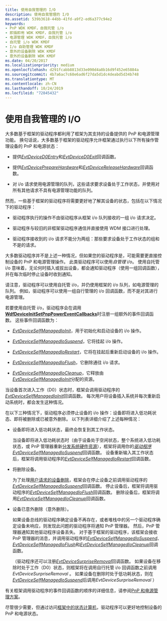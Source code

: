 ```yaml
---
title: 使用自我管理的 I/O
description: 使用自我管理的 I/O
ms.assetid: 539b3618-44bb-41fd-a9f2-ed6a377c94e2
keywords:
- PnP WDK KMDF，自我托管 i/o
- 即插即用 WDK KMDF，自我托管 i/o
- 电源管理 WDK KMDF，自我托管 i/o
- 自托管 i/o WDK KMDF
- I/o 自助管理 WDK KMDF
- 意外的设备删除 WDK KMDF
- 意外的设备删除 WDK KMDF
ms.date: 04/20/2017
ms.localizationpriority: medium
ms.openlocfilehash: d291fcabb8813d33e090d4a8b16d9f452e65884a
ms.sourcegitcommit: 4b7a6ac7c68e6ad6f27da5d1dc4deabd5d34b748
ms.translationtype: MT
ms.contentlocale: zh-CN
ms.lasthandoff: 10/24/2019
ms.locfileid: "72845432"
---
```

# <a name="using-self-managed-io"></a>使用自我管理的 I/O


大多数基于框架的驱动程序都利用了框架为其支持的设备提供的 PnP 和电源管理功能。 换句话说，大多数基于框架的驱动程序允许框架通过执行以下所有操作管理设备的 PnP 和电源状态：

-   提供[*EvtDeviceD0Entry*](https://docs.microsoft.com/windows-hardware/drivers/ddi/wdfdevice/nc-wdfdevice-evt_wdf_device_d0_entry)和[*EvtDeviceD0Exit*](https://docs.microsoft.com/windows-hardware/drivers/ddi/wdfdevice/nc-wdfdevice-evt_wdf_device_d0_exit)回调函数。

-   提供[*EvtDevicePrepareHardware*](https://docs.microsoft.com/windows-hardware/drivers/ddi/wdfdevice/nc-wdfdevice-evt_wdf_device_prepare_hardware)和[*EvtDeviceReleaseHardware*](https://docs.microsoft.com/windows-hardware/drivers/ddi/wdfdevice/nc-wdfdevice-evt_wdf_device_release_hardware)回调函数。

-   对 i/o 请求使用电源管理的队列，这些请求要求设备处于工作状态，并使用对所有其他请求不具有电源管理功能的队列。

然而，一些基于框架的驱动程序将需要更好地了解其设备的状态，包括在以下情况下的驱动程序：

-   驱动程序执行的操作不由驱动程序从框架 i/o 队列接收的一组 i/o 请求决定。

-   驱动程序与较旧的非框架驱动程序通信并直接使用 WDM 接口进行处理。

-   驱动程序接收到的 i/o 请求不能分为两组：那些要求设备处于工作状态的组和不是的请求。

大多数驱动程序并不是上述一种情况，但如果您的驱动程序是，可能需要更直接控制设备的 PnP 和电源管理操作。 此类驱动程序可以使用*自管理 i/o*。 使用自托管 i/o 意味着，无论何时插入或拔出设备，都会通知驱动程序（使用一组回调函数），并在每次临时停止设备时收到通知。

请注意，驱动程序可以使用自托管 i/o，并仍使用框架的 i/o 队列，如电源管理的队列。 例如，驱动程序可以使用一组自行管理的 i/o 回调函数，而不是对其进行电源管理。

若要使用自托管 i/o，驱动程序会在调用[**WdfDeviceInitSetPnpPowerEventCallbacks**](https://docs.microsoft.com/windows-hardware/drivers/ddi/wdfdevice/nf-wdfdevice-wdfdeviceinitsetpnppowereventcallbacks)时注册一组额外的事件回调函数。 这些事件回调函数为：

-   [*EvtDeviceSelfManagedIoInit*](https://docs.microsoft.com/windows-hardware/drivers/ddi/wdfdevice/nc-wdfdevice-evt_wdf_device_self_managed_io_init)，用于初始化和启动设备的 i/o 操作。

-   [*EvtDeviceSelfManagedIoSuspend*](https://docs.microsoft.com/windows-hardware/drivers/ddi/wdfdevice/nc-wdfdevice-evt_wdf_device_self_managed_io_suspend)，它将挂起 i/o 操作。

-   [*EvtDeviceSelfManagedIoRestart*](https://docs.microsoft.com/windows-hardware/drivers/ddi/wdfdevice/nc-wdfdevice-evt_wdf_device_self_managed_io_restart)，它将在挂起后重新启动设备的 i/o 操作。

-   [*EvtDeviceSelfManagedIoFlush*](https://docs.microsoft.com/windows-hardware/drivers/ddi/wdfdevice/nc-wdfdevice-evt_wdf_device_self_managed_io_flush)，它删除通往 i/o 请求。

-   [*EvtDeviceSelfManagedIoCleanup*](https://docs.microsoft.com/windows-hardware/drivers/ddi/wdfdevice/nc-wdfdevice-evt_wdf_device_self_managed_io_cleanup)，它释放由[*EvtDeviceSelfManagedIoInit*](https://docs.microsoft.com/windows-hardware/drivers/ddi/wdfdevice/nc-wdfdevice-evt_wdf_device_self_managed_io_init)分配的资源。

当设备首次进入工作（D0）状态时，框架会调用驱动程序的[*EvtDeviceSelfManagedIoInit*](https://docs.microsoft.com/windows-hardware/drivers/ddi/wdfdevice/nc-wdfdevice-evt_wdf_device_self_managed_io_init)回调函数。 每次用户将设备插入系统并每次重新启动系统时，都会发生这种情况。

在以下三种情况下，驱动程序必须停止设备的 i/o 操作：设备即将进入低功耗状态、即将被删除或已被意外删除。 以下列表详细介绍了上述每种情况：

-   设备即将进入低功耗状态，最终会恢复到其工作状态。

    当设备即将进入低功耗状态时（由于设备处于空闲状态，整个系统进入低功耗状态，或 PnP 管理器重新[分发系统硬件资源](handling-requests-to-stop-a-device.md#redistributing-resources)），框架将调用你的[*驱动程序EvtDeviceSelfManagedIoSuspend*](https://docs.microsoft.com/windows-hardware/drivers/ddi/wdfdevice/nc-wdfdevice-evt_wdf_device_self_managed_io_suspend)回调函数。 设备重新输入其工作状态后，框架将调用驱动程序的[*EvtDeviceSelfManagedIoRestart*](https://docs.microsoft.com/windows-hardware/drivers/ddi/wdfdevice/nc-wdfdevice-evt_wdf_device_self_managed_io_restart)回调函数。

-   将删除设备。

    为了处理[用户请求的设备删除](handling-requests-to-stop-a-device.md#a-user-removes-or-disables-a-device)，框架会在停止设备之前调用驱动程序的[*EvtDeviceSelfManagedIoSuspend*](https://docs.microsoft.com/windows-hardware/drivers/ddi/wdfdevice/nc-wdfdevice-evt_wdf_device_self_managed_io_suspend)回调函数。 停止设备后，框架将调用驱动程序的[*EvtDeviceSelfManagedIoFlush*](https://docs.microsoft.com/windows-hardware/drivers/ddi/wdfdevice/nc-wdfdevice-evt_wdf_device_self_managed_io_flush)回调函数。 删除设备后，框架将调用[*EvtDeviceSelfManagedIoCleanup*](https://docs.microsoft.com/windows-hardware/drivers/ddi/wdfdevice/nc-wdfdevice-evt_wdf_device_self_managed_io_cleanup)回调函数。

-   设备已意外删除（意外删除）。

    如果设备总线的驱动程序确定设备不再存在，或者堆栈中的另一个驱动程序确定设备未响应，则发现此问题的驱动程序将通知 PnP 管理器。 然后，PnP 管理器通知其他驱动程序设备丢失。 对于基于框架的驱动程序，该框架会接收 PnP 管理器的消息，并调用驱动程序的[*EvtDeviceSelfManagedIoSuspend*](https://docs.microsoft.com/windows-hardware/drivers/ddi/wdfdevice/nc-wdfdevice-evt_wdf_device_self_managed_io_suspend)、 [*EvtDeviceSelfManagedIoFlush*](https://docs.microsoft.com/windows-hardware/drivers/ddi/wdfdevice/nc-wdfdevice-evt_wdf_device_self_managed_io_flush)和[*EvtDeviceSelfManagedIoCleanup*](https://docs.microsoft.com/windows-hardware/drivers/ddi/wdfdevice/nc-wdfdevice-evt_wdf_device_self_managed_io_cleanup)回调函数。

    （驱动程序还可以注册[*EvtDeviceSurpriseRemoval*](https://docs.microsoft.com/windows-hardware/drivers/ddi/wdfdevice/nc-wdfdevice-evt_wdf_device_surprise_removal)回调函数。 如果设备在移除时处于工作（D0）状态，则框架将在调用自行托管 i/o 回调函数之前调用*EvtDeviceSurpriseRemoval* 。 如果设备在删除时处于低功耗状态，则在[*EvtDeviceSelfManagedIoSuspend*](https://docs.microsoft.com/windows-hardware/drivers/ddi/wdfdevice/nc-wdfdevice-evt_wdf_device_self_managed_io_suspend)后调用*EvtDeviceSurpriseRemoval* ）

有关框架调用驱动程序的事件回调函数的顺序的详细信息，请参阅[PnP 和电源管理方案](pnp-and-power-management-scenarios.md)。

尽管很少需要，但通过访问[框架中的状态计算机](state-machines-in-the-framework.md)，驱动程序可以更好地控制设备的 PnP 和电源状态。

 

 





